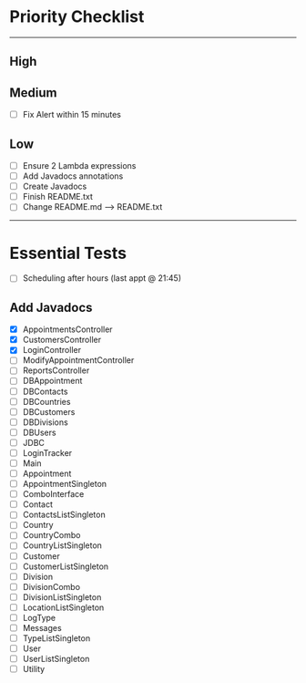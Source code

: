 # Priority Checklist

--- 
## High



## Medium
- [ ] Fix Alert within 15 minutes

## Low
- [ ] Ensure 2 Lambda expressions
- [ ] Add Javadocs annotations
- [ ] Create Javadocs
- [ ] Finish README.txt
- [ ] Change README.md --> README.txt 

---

# Essential Tests

- [ ] Scheduling after hours (last appt @ 21:45)

## Add Javadocs

- [x] AppointmentsController
- [x] CustomersController
- [x] LoginController
- [ ] ModifyAppointmentController
- [ ] ReportsController
- [ ] DBAppointment
- [ ] DBContacts
- [ ] DBCountries
- [ ] DBCustomers
- [ ] DBDivisions
- [ ] DBUsers
- [ ] JDBC
- [ ] LoginTracker
- [ ] Main
- [ ] Appointment
- [ ] AppointmentSingleton
- [ ] ComboInterface
- [ ] Contact
- [ ] ContactsListSingleton
- [ ] Country
- [ ] CountryCombo
- [ ] CountryListSingleton
- [ ] Customer
- [ ] CustomerListSingleton
- [ ] Division
- [ ] DivisionCombo
- [ ] DivisionListSingleton
- [ ] LocationListSingleton
- [ ] LogType
- [ ] Messages
- [ ] TypeListSingleton
- [ ] User
- [ ] UserListSingleton
- [ ] Utility